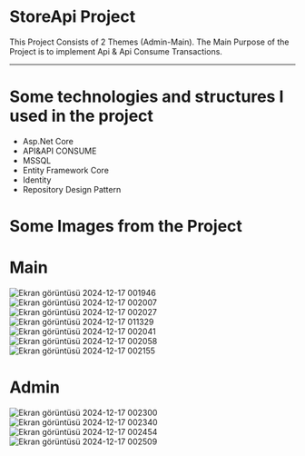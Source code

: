 # StoreApi Project

This Project Consists of 2 Themes (Admin-Main). The Main Purpose of the Project is to implement Api & Api Consume Transactions.

---

# Some technologies and structures I used in the project
- Asp.Net Core
- API&API CONSUME
- MSSQL
- Entity Framework Core
- Identity
- Repository Design Pattern


# Some Images from the Project
 # Main 
![Ekran görüntüsü 2024-12-17 001946](https://github.com/user-attachments/assets/4cafc097-4f9d-4e50-8246-6f948f57e7ea)
![Ekran görüntüsü 2024-12-17 002007](https://github.com/user-attachments/assets/32f940e8-cb33-4535-b9c3-eb309eb1e0bb)
![Ekran görüntüsü 2024-12-17 002027](https://github.com/user-attachments/assets/f06463e4-7f44-40f2-a455-fb339f969179)
![Ekran görüntüsü 2024-12-17 011329](https://github.com/user-attachments/assets/1f9f2a79-980e-434b-ba97-2750d6f7ef57)
![Ekran görüntüsü 2024-12-17 002041](https://github.com/user-attachments/assets/345ffc0a-e220-4ba8-95ae-a57d6437d5a0)
![Ekran görüntüsü 2024-12-17 002058](https://github.com/user-attachments/assets/6e1bd34d-7350-4b84-8f69-62f74e217710)
![Ekran görüntüsü 2024-12-17 002155](https://github.com/user-attachments/assets/c705aa9c-0f90-46f9-bbb0-8195160e7e34)

# Admin
![Ekran görüntüsü 2024-12-17 002300](https://github.com/user-attachments/assets/583a6124-1f50-47db-b3ee-ba74ff1397e6)
![Ekran görüntüsü 2024-12-17 002340](https://github.com/user-attachments/assets/00a21f4f-4dad-4d50-894a-6845ca8a30ae)
![Ekran görüntüsü 2024-12-17 002454](https://github.com/user-attachments/assets/ea457f7b-0df5-46eb-abf1-b76282ef01ac)
![Ekran görüntüsü 2024-12-17 002509](https://github.com/user-attachments/assets/c7b08289-d52b-45eb-bc5b-25edd9bdf4f1)




